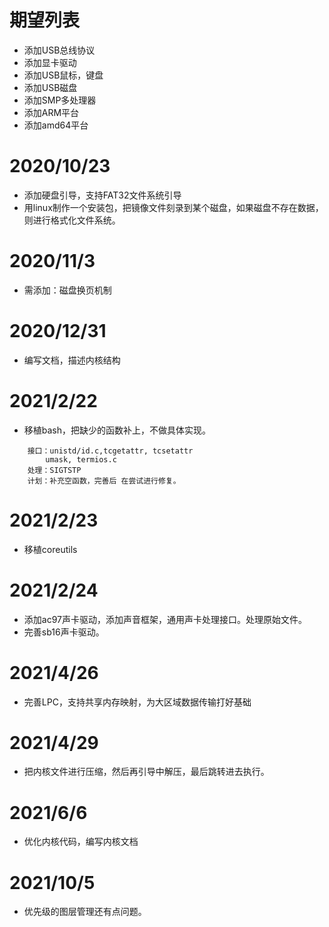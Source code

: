 # 期望列表
* 添加USB总线协议
* 添加显卡驱动
* 添加USB鼠标，键盘
* 添加USB磁盘
* 添加SMP多处理器
* 添加ARM平台
* 添加amd64平台
# 2020/10/23
* 添加硬盘引导，支持FAT32文件系统引导
* 用linux制作一个安装包，把镜像文件刻录到某个磁盘，如果磁盘不存在数据，则进行格式化文件系统。
# 2020/11/3
* 需添加：磁盘换页机制
# 2020/12/31
* 编写文档，描述内核结构
# 2021/2/22
* 移植bash，把缺少的函数补上，不做具体实现。
```
    接口：unistd/id.c,tcgetattr, tcsetattr
        umask, termios.c
    处理：SIGTSTP
    计划：补充空函数，完善后 在尝试进行修复。
```
# 2021/2/23
* 移植coreutils
# 2021/2/24
* 添加ac97声卡驱动，添加声音框架，通用声卡处理接口。处理原始文件。
* 完善sb16声卡驱动。
# 2021/4/26
* 完善LPC，支持共享内存映射，为大区域数据传输打好基础
# 2021/4/29
* 把内核文件进行压缩，然后再引导中解压，最后跳转进去执行。
# 2021/6/6
* 优化内核代码，编写内核文档
# 2021/10/5
* 优先级的图层管理还有点问题。
